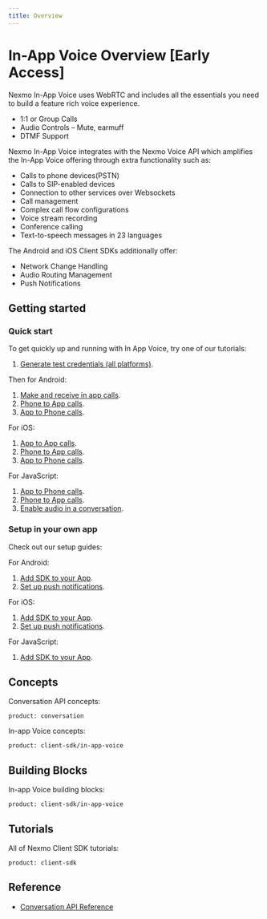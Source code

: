 ```yaml
---
title: Overview
---
```


# In-App Voice Overview [Early Access]

Nexmo In-App Voice uses WebRTC and includes all the essentials you need to build a feature rich voice experience.

* 1:1 or Group Calls
* Audio Controls – Mute, earmuff
* DTMF Support

Nexmo In-App Voice integrates with the Nexmo Voice API which amplifies the In-App Voice offering through extra functionality such as:

* Calls to phone devices(PSTN)
* Calls to SIP-enabled devices
* Connection to other services over Websockets
* Call management
* Complex call flow configurations
* Voice stream recording
* Conference calling
* Text-to-speech messages in 23 languages

The Android and iOS Client SDKs additionally offer:

* Network Change Handling
* Audio Routing Management
* Push Notifications

## Getting started

### Quick start

To get quickly up and running with In App Voice, try one of our tutorials:

1. [Generate test credentials (all platforms)](/tutorials/client-sdk-generate-test-credentials).

Then for Android:

1. [Make and receive in app calls](/tutorials/client-sdk-android-make-receive-calls).
2. [Phone to App calls](/tutorials/client-sdk-android-inbound-call).
3. [App to Phone calls](/tutorials/client-sdk-android-outbound-call).

For iOS:

1. [App to App calls](/tutorials/client-sdk-ios-in-app-calling).
2. [Phone to App calls](/tutorials/client-sdk-ios-inbound-call).
3. [App to Phone calls](/tutorials/client-sdk-ios-outbound-call).

For JavaScript:

1. [App to Phone calls](/tutorials/client-sdk-js-outbound-call).
2. [Phone to App calls](/tutorials/client-sdk-js-inbound-call).
3. [Enable audio in a conversation](/client-sdk/in-app-voice/guides/enable-audio).

### Setup in your own app

Check out our setup guides:

For Android:

1. [Add SDK to your App](/tutorials/client-sdk-android-add-sdk-to-your-app).
2. [Set up push notifications](/tutorials/client-sdk-android-set-up-push-notifications).

For iOS:

1. [Add SDK to your App](/tutorials/client-sdk-ios-add-sdk-to-your-app).
2. [Set up push notifications](/tutorials/client-sdk-ios-set-up-push-notifications).

For JavaScript:

1. [Add SDK to your App](/tutorials/client-sdk-js-add-sdk-to-your-app).

## Concepts

Conversation API concepts:

```concept_list
product: conversation
```

In-app Voice concepts:

```concept_list
product: client-sdk/in-app-voice
```

## Building Blocks

In-app Voice building blocks:

```building_block_list
product: client-sdk/in-app-voice
```

## Tutorials

All of Nexmo Client SDK tutorials:

```tutorials
product: client-sdk
```

## Reference

* [Conversation API Reference](/api/conversation)
